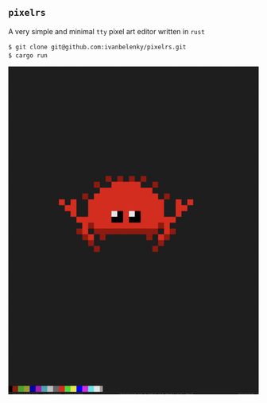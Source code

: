 ## `pixelrs`

A very simple and minimal `tty` pixel art editor written in `rust`

```bash
$ git clone git@github.com:ivanbelenky/pixelrs.git
$ cargo run 
```
<!-- scale the image a little bit -->
![rustpx](assets/rustpx.png)
